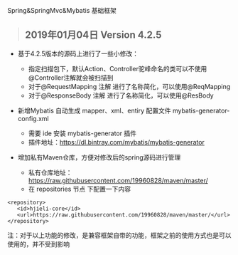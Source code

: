 Spring&amp;SpringMvc&amp;Mybatis 基础框架
> ## 2019年01月04日 Version 4.2.5
+ 基于4.2.5版本的源码上进行了一些小修改：
  - 指定扫描包下，默认Action、Controller驼峰命名的类可以不使用@Controller注解就会被扫描到
  - 对于@RequestMapping 注解 进行了名称简化，可以使用@ReqMapping
  - 对于@ResponseBody 注解 进行了名称简化，可以使用@ResBody

+ 新增Mybatis 自动生成 mapper、xml、entiry 配置文件 mybatis-generator-config.xml
  - 需要 ide 安装 mybatis-generator 插件
  - 插件地址：https://dl.bintray.com/mybatis/mybatis-generator
  
+ 增加私有Maven仓库，方便对修改后的spring源码进行管理
   -  私有仓库地址：https://raw.githubusercontent.com/19960828/maven/master/
   -  在 repositories 节点 下配置一下内容
 ```
 <repository>
    <id>hjieli-core</id>
    <url>https://raw.githubusercontent.com/19960828/maven/master/</url>
</repository>
 ```

注：对于以上功能的修改，是兼容框架自带的功能，框架之前的使用方式也是可以使用的，并不受到影响
